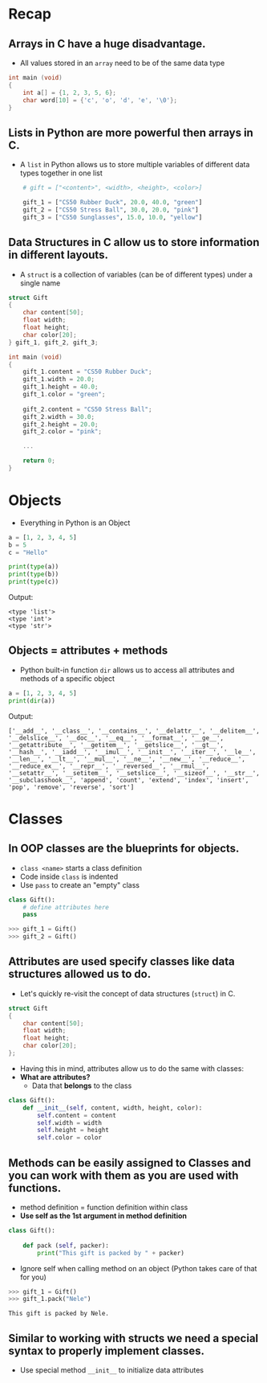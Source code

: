 # Recap
## Arrays in C have a huge disadvantage.
- All values stored in an `array` need to be of the same data type

```c
int main (void)
{
    int a[] = {1, 2, 3, 5, 6};
    char word[10] = {'c', 'o', 'd', 'e', '\0'};
}
```

## Lists in Python are more powerful then arrays in C.
- A `list` in Python allows us to store multiple variables of different data types together in one list

```python
    # gift = ["<content>", <width>, <height>, <color>]

    gift_1 = ["CS50 Rubber Duck", 20.0, 40.0, "green"]
    gift_2 = ["CS50 Stress Ball", 30.0, 20.0, "pink"]
    gift_3 = ["CS50 Sunglasses", 15.0, 10.0, "yellow"]
```

## Data Structures in C allow us to store information in different layouts.
- A `struct` is a collection of variables (can be of different types) under a single name

```c
struct Gift 
{
    char content[50];
    float width;
    float height;
    char color[20];
} gift_1, gift_2, gift_3;

int main (void) 
{
    gift_1.content = "CS50 Rubber Duck";
    gift_1.width = 20.0;
    gift_1.height = 40.0;
    gift_1.color = "green";
    
    gift_2.content = "CS50 Stress Ball";
    gift_2.width = 30.0;
    gift_2.height = 20.0;
    gift_2.color = "pink";

    ...

    return 0;
}
```


# Objects

- Everything in Python is an Object

```python
a = [1, 2, 3, 4, 5]
b = 5
c = "Hello"

print(type(a))
print(type(b))
print(type(c))
```
Output:
```
<type 'list'>
<type 'int'>
<type 'str'>
```

## Objects = attributes + methods 

- Python built-in function `dir` allows us to access all attributes and methods of a specific object

```python
a = [1, 2, 3, 4, 5]
print(dir(a))
```
Output:
```
['__add__', '__class__', '__contains__', '__delattr__', '__delitem__', '__delslice__', '__doc__', '__eq__', '__format__', '__ge__', '__getattribute__', '__getitem__', '__getslice__', '__gt__', '__hash__', '__iadd__', '__imul__', '__init__', '__iter__', '__le__', '__len__', '__lt__', '__mul__', '__ne__', '__new__', '__reduce__', '__reduce_ex__', '__repr__', '__reversed__', '__rmul__', '__setattr__', '__setitem__', '__setslice__', '__sizeof__', '__str__', '__subclasshook__', 'append', 'count', 'extend', 'index', 'insert', 'pop', 'remove', 'reverse', 'sort']
```

# Classes

## In OOP classes are the blueprints for objects.

- `class <name>` starts  a class definition
- Code inside `class` is indented
- Use `pass` to create an "empty" class
  
```python
class Gift():
    # define attributes here
    pass
```

[//]: # "Use `ClassName()` to create an object of class `ClassName`"

```python
>>> gift_1 = Gift()
>>> gift_2 = Gift()
```

## Attributes are used specify classes like data structures allowed us to do.

- Let's quickly re-visit the concept of data structures (`struct`) in C.

```c
struct Gift 
{
    char content[50];
    float width;
    float height;
    char color[20];
};
```

- Having this in mind, attributes allow us to do the same with classes:
- **What are attributes?**
  - Data that **belongs** to the class
  
```python
class Gift():
    def __init__(self, content, width, height, color):
        self.content = content
        self.width = width
        self.height = height
        self.color = color
```

## Methods can be easily assigned to Classes and you can work with them as you are used with functions.

- method definition = function definition within class
- **Use self as the 1st argument in method definition**

```python
class Gift():
    
    def pack (self, packer):
        print("This gift is packed by " + packer)
```

- Ignore self when calling method on an object (Python takes care of that for you)

```python
>>> gift_1 = Gift()
>>> gift_1.pack("Nele")
```
```
This gift is packed by Nele.
```

## Similar to working with structs we need a special syntax to properly implement classes.
- Use special method `__init__` to initialize data attributes